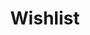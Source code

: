 ---
layout: wishlist.njk
eleventyExcludeFromCollections: true
title: Wishlist
permalink: wishlist.html
galleries: galleries.html
home: index.html
---
